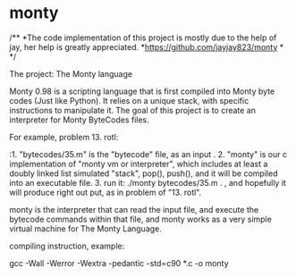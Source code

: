 # monty

/**
 *The code implementation of this project is mostly due to the help of jay, her help is greatly appreciated.
 *https://github.com/jayjay823/monty
 *
 */

The project:
The Monty language

Monty 0.98 is a scripting language that is first compiled into Monty byte codes (Just like Python). It relies on a unique stack, with specific instructions to manipulate it. The goal of this project is to create an interpreter for Monty ByteCodes files.


For example, problem 13. rotl:

:1. "bytecodes/35.m" is the "bytecode"  file, as an input . 2. "monty" is our c implementation of "monty vm or interpreter", which includes at least  a doubly linked list simulated "stack", pop(), push(), and it will be compiled into an executable file. 3. run it: ./monty bytecodes/35.m . , and hopefully it will produce right out put, as in problem of "13. rotl".

monty is the interpreter that can read the input file, and  execute the bytecode commands within that file, and monty works as a very simple virtual machine for The Monty Language.

compiling instruction, example:

gcc -Wall -Werror -Wextra -pedantic -std=c90 *.c -o monty
